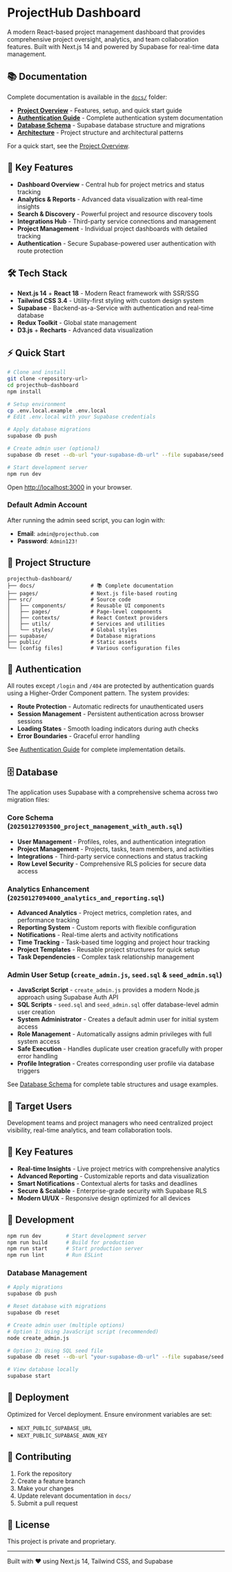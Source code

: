 # ProjectHub Dashboard

A modern React-based project management dashboard that provides comprehensive project oversight, analytics, and team collaboration features. Built with Next.js 14 and powered by Supabase for real-time data management.

## 📚 Documentation

Complete documentation is available in the [`docs/`](./docs/) folder:

- **[Project Overview](./docs/PROJECT_OVERVIEW.md)** - Features, setup, and quick start guide
- **[Authentication Guide](./docs/AUTHENTICATION.md)** - Complete authentication system documentation
- **[Database Schema](./docs/DATABASE.md)** - Supabase database structure and migrations
- **[Architecture](./docs/ARCHITECTURE.md)** - Project structure and architectural patterns

For a quick start, see the [Project Overview](./docs/PROJECT_OVERVIEW.md).

## 🚀 Key Features

- **Dashboard Overview** - Central hub for project metrics and status tracking
- **Analytics & Reports** - Advanced data visualization with real-time insights
- **Search & Discovery** - Powerful project and resource discovery tools
- **Integrations Hub** - Third-party service connections and management
- **Project Management** - Individual project dashboards with detailed tracking
- **Authentication** - Secure Supabase-powered user authentication with route protection

## 🛠️ Tech Stack

- **Next.js 14** + **React 18** - Modern React framework with SSR/SSG
- **Tailwind CSS 3.4** - Utility-first styling with custom design system
- **Supabase** - Backend-as-a-Service with authentication and real-time database
- **Redux Toolkit** - Global state management
- **D3.js** + **Recharts** - Advanced data visualization

## ⚡ Quick Start

```bash
# Clone and install
git clone <repository-url>
cd projecthub-dashboard
npm install

# Setup environment
cp .env.local.example .env.local
# Edit .env.local with your Supabase credentials

# Apply database migrations
supabase db push

# Create admin user (optional)
supabase db reset --db-url "your-supabase-db-url" --file supabase/seed.sql

# Start development server
npm run dev
```

Open [http://localhost:3000](http://localhost:3000) in your browser.

### Default Admin Account
After running the admin seed script, you can login with:
- **Email**: `admin@projecthub.com`
- **Password**: `Admin123!`

## 📁 Project Structure

```
projecthub-dashboard/
├── docs/                  # 📚 Complete documentation
├── pages/                 # Next.js file-based routing
├── src/                   # Source code
│   ├── components/        # Reusable UI components
│   ├── pages/             # Page-level components
│   ├── contexts/          # React Context providers
│   ├── utils/             # Services and utilities
│   └── styles/            # Global styles
├── supabase/              # Database migrations
├── public/                # Static assets
└── [config files]         # Various configuration files
```

## 🔐 Authentication

All routes except `/login` and `/404` are protected by authentication guards using a Higher-Order Component pattern. The system provides:

- **Route Protection** - Automatic redirects for unauthenticated users
- **Session Management** - Persistent authentication across browser sessions  
- **Loading States** - Smooth loading indicators during auth checks
- **Error Boundaries** - Graceful error handling

See [Authentication Guide](./docs/AUTHENTICATION.md) for complete implementation details.

## 🗄️ Database

The application uses Supabase with a comprehensive schema across two migration files:

### Core Schema (`20250127093500_project_management_with_auth.sql`)
- **User Management** - Profiles, roles, and authentication integration
- **Project Management** - Projects, tasks, team members, and activities
- **Integrations** - Third-party service connections and status tracking
- **Row Level Security** - Comprehensive RLS policies for secure data access

### Analytics Enhancement (`20250127094000_analytics_and_reporting.sql`)
- **Advanced Analytics** - Project metrics, completion rates, and performance tracking
- **Reporting System** - Custom reports with flexible configuration
- **Notifications** - Real-time alerts and activity notifications
- **Time Tracking** - Task-based time logging and project hour tracking
- **Project Templates** - Reusable project structures for quick setup
- **Task Dependencies** - Complex task relationship management

### Admin User Setup (`create_admin.js`, `seed.sql` & `seed_admin.sql`)
- **JavaScript Script** - `create_admin.js` provides a modern Node.js approach using Supabase Auth API
- **SQL Scripts** - `seed.sql` and `seed_admin.sql` offer database-level admin user creation
- **System Administrator** - Creates a default admin user for initial system access
- **Role Management** - Automatically assigns admin privileges with full system access
- **Safe Execution** - Handles duplicate user creation gracefully with proper error handling
- **Profile Integration** - Creates corresponding user profile via database triggers

See [Database Schema](./docs/DATABASE.md) for complete table structures and usage examples.

## 🎯 Target Users

Development teams and project managers who need centralized project visibility, real-time analytics, and team collaboration tools.

## 🔑 Key Features

- **Real-time Insights** - Live project metrics with comprehensive analytics
- **Advanced Reporting** - Customizable reports and data visualization  
- **Smart Notifications** - Contextual alerts for tasks and deadlines
- **Secure & Scalable** - Enterprise-grade security with Supabase RLS
- **Modern UI/UX** - Responsive design optimized for all devices

## 🧪 Development

```bash
npm run dev        # Start development server
npm run build      # Build for production  
npm run start      # Start production server
npm run lint       # Run ESLint
```

### Database Management

```bash
# Apply migrations
supabase db push

# Reset database with migrations
supabase db reset

# Create admin user (multiple options)
# Option 1: Using JavaScript script (recommended)
node create_admin.js

# Option 2: Using SQL seed file
supabase db reset --db-url "your-supabase-db-url" --file supabase/seed.sql

# View database locally
supabase start
```

## 🚀 Deployment

Optimized for Vercel deployment. Ensure environment variables are set:
- `NEXT_PUBLIC_SUPABASE_URL`
- `NEXT_PUBLIC_SUPABASE_ANON_KEY`

## 🤝 Contributing

1. Fork the repository
2. Create a feature branch
3. Make your changes
4. Update relevant documentation in `docs/`
5. Submit a pull request

## 📄 License

This project is private and proprietary.

---

Built with ❤️ using Next.js 14, Tailwind CSS, and Supabase
